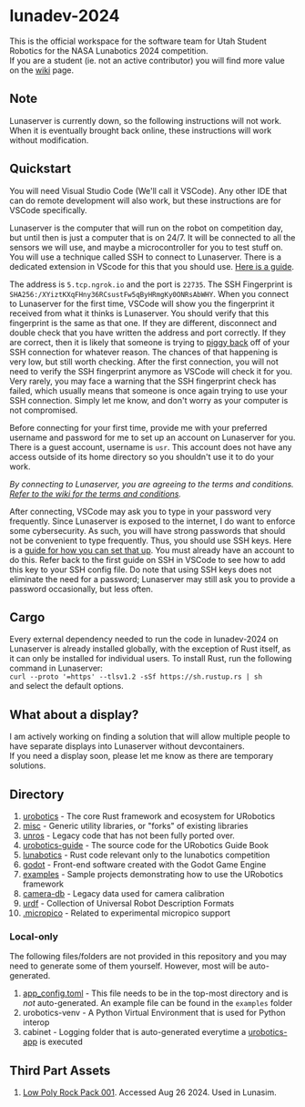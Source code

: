 # lunadev-2024

This is the official workspace for the software team for Utah Student Robotics for the NASA Lunabotics 2024 competition.  
If you are a student (ie. not an active contributor) you will find more value on the [wiki](https://github.com/utahrobotics/lunadev-2024/wiki) page.

## Note

Lunaserver is currently down, so the following instructions will not work. When it is eventually brought back online, these instructions will work without modification.

## Quickstart

You will need Visual Studio Code (We'll call it VSCode). Any other IDE that can do remote development will also work, but these instructions are for VSCode specifically.

Lunaserver is the computer that will run on the robot on competition day, but until then is just a computer that is on 24/7.
It will be connected to all the sensors we will use, and maybe a microcontroller for you to test stuff on. You will use a technique called SSH to connect to Lunaserver. There is a dedicated extension in VScode for this that you should use. [Here is a guide](https://code.visualstudio.com/docs/remote/ssh#_connect-to-a-remote-host).

The address is `5.tcp.ngrok.io` and the port is `22735`. The SSH Fingerprint is `SHA256:/XYiztKXqFHny36RCsustFw5qByHRmgKy0ONRsAbWHY`. When you connect to Lunaserver for the first time, VSCode will show you the fingerprint it received from what it thinks is Lunaserver. You should verify that this fingerprint is the same as that one. If they are different, disconnect and double check that you have written the address and port correctly. If they are correct, then it is likely that someone is trying to [piggy back](https://en.wikipedia.org/wiki/Man-in-the-middle_attack) off of your SSH connection for whatever reason. The chances of that happening is very low, but still worth checking. After the first connection, you will not need to verify the SSH fingerprint anymore as VSCode will check it for you. Very rarely, you may face a warning that the SSH fingerprint check has failed, which usually means that someone is once again trying to use your SSH connection. Simply let me know, and don't worry as your computer is not compromised.

Before connecting for your first time, provide me with your preferred username and password for me to set up an account on Lunaserver for you. There is a guest account, username is `usr`. This account does not have any access outside of its home directory so you shouldn't use it to do your work.

*By connecting to Lunaserver, you are agreeing to the terms and conditions. [Refer to the wiki for the terms and conditions](https://github.com/utahrobotics/lunadev-2024/wiki/Terms-and-Conditions).*

After connecting, VSCode may ask you to type in your password very frequently. Since Lunaserver is exposed to the internet, I do want to enforce some cybersecurity. As such, you will have strong passwords that should not be convenient to type frequently. Thus, you should use SSH keys. Here is a [guide for how you can set that up](https://www.digitalocean.com/community/tutorials/how-to-configure-ssh-key-based-authentication-on-a-linux-server). You must already have an account to do this. Refer back to the first guide on SSH in VSCode to see how to add this key to your SSH config file. Do note that using SSH keys does not eliminate the need for a password; Lunaserver may still ask you to provide a password occasionally, but less often.

## Cargo

Every external dependency needed to run the code in lunadev-2024 on Lunaserver is already installed globally, with the exception of Rust itself, as it can only be installed for individual users. To install Rust, run the following command in Lunaserver:  
`curl --proto '=https' --tlsv1.2 -sSf https://sh.rustup.rs | sh`  
and select the default options.

## What about a display?

I am actively working on finding a solution that will allow multiple people to have separate displays into Lunaserver without devcontainers.  
If you need a display soon, please let me know as there are temporary solutions.

## Directory

1. [urobotics](https://github.com/utahrobotics/lunadev-2025/tree/main/urobotics) - The core Rust framework and ecosystem for URobotics
2. [misc](https://github.com/utahrobotics/lunadev-2025/tree/main/misc) - Generic utility libraries, or "forks" of existing libraries
3. [unros](https://github.com/utahrobotics/lunadev-2025/tree/main/unros) - Legacy code that has not been fully ported over.
4. [urobotics-guide](https://github.com/utahrobotics/lunadev-2025/tree/main/urobotics-guide) - The source code for the URobotics Guide Book
5. [lunabotics](https://github.com/utahrobotics/lunadev-2025/tree/main/lunabotics) - Rust code relevant only to the lunabotics competition
6. [godot](https://github.com/utahrobotics/lunadev-2025/tree/main/godot) - Front-end software created with the Godot Game Engine
7. [examples](https://github.com/utahrobotics/lunadev-2025/tree/main/examples) - Sample projects demonstrating how to use the URobotics framework
8. [camera-db](https://github.com/utahrobotics/lunadev-2025/tree/main/camera-db) - Legacy data used for camera calibration
9. [urdf](https://github.com/utahrobotics/lunadev-2025/tree/main/urdf) - Collection of Universal Robot Description Formats
10. [.micropico](https://github.com/utahrobotics/lunadev-2025/tree/main/.micropico) - Related to experimental micropico support

### Local-only

The following files/folders are not provided in this repository and you may need to generate some of them yourself. However, most will be auto-generated.

1. [app_config.toml](https://github.com/utahrobotics/lunadev-2024/tree/main/examples/app_config.toml) - This file needs to be in the top-most directory and is *not* auto-generated. An example file can be found in the `examples` folder
2. urobotics-venv - A Python Virtual Environment that is used for Python interop
3. cabinet - Logging folder that is auto-generated everytime a [urobotics-app](https://github.com/utahrobotics/lunadev-2025/tree/main/urobotics/urobotics-app) is executed

## Third Part Assets

1. [Low Poly Rock Pack 001](https://emerald-eel-entertainment.itch.io/low-poly-rock-pack-001). Accessed Aug 26 2024. Used in Lunasim.
